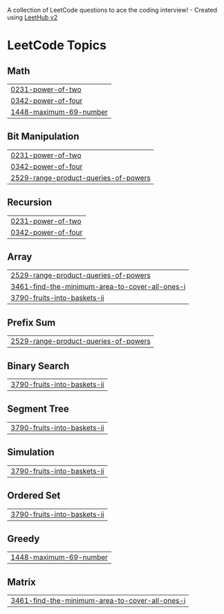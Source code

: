 A collection of LeetCode questions to ace the coding interview! - Created using [LeetHub v2](https://github.com/arunbhardwaj/LeetHub-2.0)
<!---LeetCode Topics Start-->
# LeetCode Topics
## Math
|  |
| ------- |
| [0231-power-of-two](https://github.com/tmznwnel00/LeetCode/tree/master/0231-power-of-two) |
| [0342-power-of-four](https://github.com/tmznwnel00/LeetCode/tree/master/0342-power-of-four) |
| [1448-maximum-69-number](https://github.com/tmznwnel00/LeetCode/tree/master/1448-maximum-69-number) |
## Bit Manipulation
|  |
| ------- |
| [0231-power-of-two](https://github.com/tmznwnel00/LeetCode/tree/master/0231-power-of-two) |
| [0342-power-of-four](https://github.com/tmznwnel00/LeetCode/tree/master/0342-power-of-four) |
| [2529-range-product-queries-of-powers](https://github.com/tmznwnel00/LeetCode/tree/master/2529-range-product-queries-of-powers) |
## Recursion
|  |
| ------- |
| [0231-power-of-two](https://github.com/tmznwnel00/LeetCode/tree/master/0231-power-of-two) |
| [0342-power-of-four](https://github.com/tmznwnel00/LeetCode/tree/master/0342-power-of-four) |
## Array
|  |
| ------- |
| [2529-range-product-queries-of-powers](https://github.com/tmznwnel00/LeetCode/tree/master/2529-range-product-queries-of-powers) |
| [3461-find-the-minimum-area-to-cover-all-ones-i](https://github.com/tmznwnel00/LeetCode/tree/master/3461-find-the-minimum-area-to-cover-all-ones-i) |
| [3790-fruits-into-baskets-ii](https://github.com/tmznwnel00/LeetCode/tree/master/3790-fruits-into-baskets-ii) |
## Prefix Sum
|  |
| ------- |
| [2529-range-product-queries-of-powers](https://github.com/tmznwnel00/LeetCode/tree/master/2529-range-product-queries-of-powers) |
## Binary Search
|  |
| ------- |
| [3790-fruits-into-baskets-ii](https://github.com/tmznwnel00/LeetCode/tree/master/3790-fruits-into-baskets-ii) |
## Segment Tree
|  |
| ------- |
| [3790-fruits-into-baskets-ii](https://github.com/tmznwnel00/LeetCode/tree/master/3790-fruits-into-baskets-ii) |
## Simulation
|  |
| ------- |
| [3790-fruits-into-baskets-ii](https://github.com/tmznwnel00/LeetCode/tree/master/3790-fruits-into-baskets-ii) |
## Ordered Set
|  |
| ------- |
| [3790-fruits-into-baskets-ii](https://github.com/tmznwnel00/LeetCode/tree/master/3790-fruits-into-baskets-ii) |
## Greedy
|  |
| ------- |
| [1448-maximum-69-number](https://github.com/tmznwnel00/LeetCode/tree/master/1448-maximum-69-number) |
## Matrix
|  |
| ------- |
| [3461-find-the-minimum-area-to-cover-all-ones-i](https://github.com/tmznwnel00/LeetCode/tree/master/3461-find-the-minimum-area-to-cover-all-ones-i) |
<!---LeetCode Topics End-->